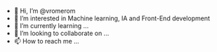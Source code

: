 - 👋 Hi, I’m @vromerom
- 👀 I’m interested in Machine learning, IA and Front-End development
- 🌱 I’m currently learning ...
- 💞️ I’m looking to collaborate on ...
- 📫 How to reach me ...

<!---
vromerom/vromerom is a ✨ special ✨ repository because its `README.md` (this file) appears on your GitHub profile.
You can click the Preview link to take a look at your changes.
--->
